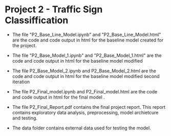 # Project 2 - Traffic Sign Classiffication

* The file "P2_Base_Line_Model.ipynb" and "P2_Base_Line_Model.html" are the code and code output in html for the baseline model created for the project.

* The file "P2_Base_Model_1.ipynb" and "P2_Base_Model_1.html" are the code and code output in html for the baseline model modified 

* The file P2_Base_Model_2.ipynb and P2_Base_Model_2.html are the code and code output in html for the baseline model modified  second iteration

* The file P2_Final_model.ipynb and P2_Final_model.html are the code and code output in html for the final model .

* The file P2_Final_Report.pdf contains the final project report. This report contains exploratory data analysis, preprocessing, model archietcure and testing.

* The data folder contains external data used for testing the model.
